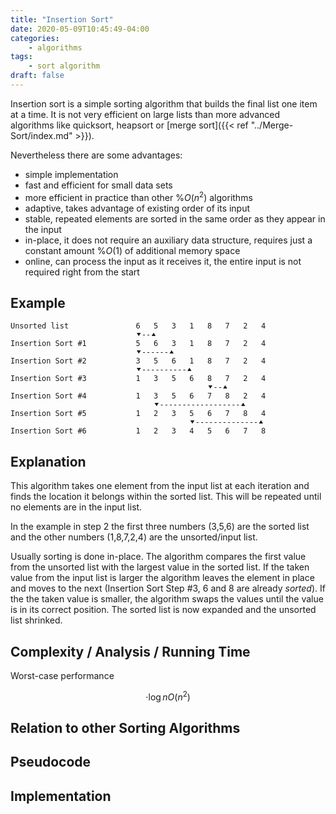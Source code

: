 ```yaml
---
title: "Insertion Sort"
date: 2020-05-09T10:45:49-04:00
categories:
    - algorithms
tags:
    - sort algorithm
draft: false
---
```


Insertion sort is a simple sorting algorithm that builds the final list one item at a time. It is not very efficient on large lists than more advanced algorithms like quicksort, heapsort or [merge sort]({{< ref "../Merge-Sort/index.md" >}}).

Nevertheless there are some advantages:

- simple implementation
- fast and efficient for small data sets
- more efficient in practice than other %$O(n^2)%$ algorithms
- adaptive, takes advantage of existing order of its input
- stable, repeated elements are sorted in the same order as they appear in the input
- in-place, it does not require an auxiliary data structure, requires just a constant amount %$O(1)%$ of additional memory space
- online, can process the input as it receives it, the entire input is not required right from the start

## Example

```plaintext
Unsorted list               6   5   3   1   8   7   2   4
                            ⯆--⯅ 
Insertion Sort #1           5   6   3   1   8   7   2   4
                            ⯆------⯅
Insertion Sort #2           3   5   6   1   8   7   2   4
                            ⯆----------⯅
Insertion Sort #3           1   3   5   6   8   7   2   4
                                            ⯆--⯅
Insertion Sort #4           1   3   5   6   7   8   2   4
                                ⯆------------------⯅
Insertion Sort #5           1   2   3   5   6   7   8   4
                                        ⯆--------------⯅
Insertion Sort #6           1   2   3   4   5   6   7   8
```

## Explanation

This algorithm takes one element from the input list at each iteration and finds the location it belongs within the sorted list. This will be repeated until no elements are in the input list.

In the example in step 2 the first three numbers (3,5,6) are the sorted list and the other numbers (1,8,7,2,4) are the unsorted/input list.

Usually sorting is done in-place. The algorithm compares the first value from the unsorted list with the largest value in the sorted list. If the taken value from the input list is larger the algorithm leaves the element in place and moves to the next (Insertion Sort Step #3, 6 and 8 are already _sorted_). If the the taken value is smaller, the algorithm swaps the values until the value is in its correct position. The sorted list is now expanded and the unsorted list shrinked.

## Complexity / Analysis / Running Time

Worst-case performance

$$ \cdot \log n
O(n^2)
$$

## Relation to other Sorting Algorithms

## Pseudocode

## Implementation

